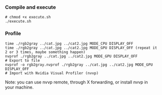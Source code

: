 ### Compile and execute
```
# chmod +x execute.sh
./execute.sh
```

### Profile
```
time ./rgb2gray ../cat.jpg ../cat2.jpg MODE_CPU DISPLAY_OFF
time ./rgb2gray ../cat.jpg ../cat2.jpg MODE_GPU DISPLAY_OFF (repeat it 2 or 3 times, maybe something happen)
nvprof ./rgb2gray ../cat.jpg ../cat2.jpg MODE_GPU DISPLAY_OFF
# Export to file
nvprof -o rgb2gray.nvprof ./rgb2gray ../cat.jpg ../cat2.jpg MODE_GPU DISPLAY_OFF
# Import with Nvidia Visual Profiler (nvvp)
```
Note: you can use nvvp remote, through X forwarding, or install nvvp in your machine.
